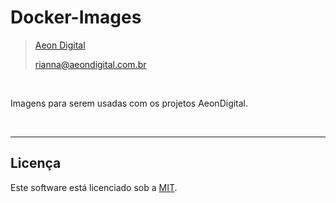 Docker-Images
==============

> [Aeon Digital](http://www.aeondigital.com.br)
>
> rianna@aeondigital.com.br

&nbsp;

Imagens para serem usadas com os projetos AeonDigital.


&nbsp;
&nbsp;


________________________________________________________________________________________________________________________

## Licença

Este software está licenciado sob a [MIT](LICENSE).